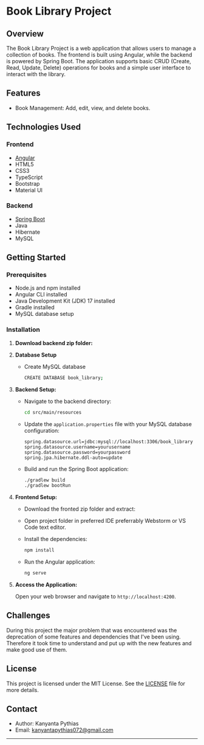 # Book Library Project

## Overview

The Book Library Project is a web application that allows users to manage a collection of books. The frontend is built using Angular, while the backend is powered by Spring Boot. The application supports basic CRUD (Create, Read, Update, Delete) operations for books and a simple user interface to interact with the library.

## Features

- Book Management: Add, edit, view, and delete books.


## Technologies Used

### Frontend
- [Angular](https://angular.io/)
- HTML5
- CSS3
- TypeScript
- Bootstrap
- Material UI

### Backend
- [Spring Boot](https://spring.io/projects/spring-boot)
- Java
- Hibernate
- MySQL

## Getting Started

### Prerequisites

- Node.js and npm installed
- Angular CLI installed
- Java Development Kit (JDK) 17 installed
- Gradle installed
- MySQL database setup

### Installation

1. **Download backend zip folder:**
   
2. **Database Setup**
    - Create MySQL database
      ```bash
      CREATE DATABASE book_library;
      ```
3. **Backend Setup:**

    - Navigate to the backend directory:
      ```bash
      cd src/main/resources
      ```
    - Update the `application.properties` file with your MySQL database configuration:
      ```properties
      spring.datasource.url=jdbc:mysql://localhost:3306/book_library
      spring.datasource.username=yourusername
      spring.datasource.password=yourpassword
      spring.jpa.hibernate.ddl-auto=update
      ```
    - Build and run the Spring Boot application:
      ```bash
      ./gradlew build
      ./gradlew bootRun
      ```

3. **Frontend Setup:**

    - Download the fronted zip folder and extract:
    - Open project folder in preferred IDE preferrably Webstorm or VS Code text editor.
      
    - Install the dependencies:
      ```bash
      npm install
      ```
    - Run the Angular application:
      ```bash
      ng serve
      ```

4. **Access the Application:**

    Open your web browser and navigate to `http://localhost:4200`.


## Challenges
During this project the major problem that was encountered was the deprecation of some features and dependencies that I've been using.
Therefore it took time to understand and put up with the new features and make good use of them.


## License

This project is licensed under the MIT License. See the [LICENSE](LICENSE) file for more details.

## Contact


- Author: Kanyanta Pythias
- Email: kanyantapythias072@gmail.com

---


